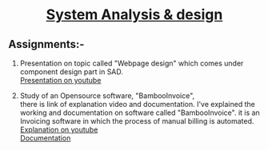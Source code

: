 # <u><center>**System Analysis & design** </center></u>
## Assignments:- 

1. Presentation on topic called "Webpage design" which comes under component design part in SAD. <br>
[Presentation on youtube](https://www.youtube.com/watch?v=PFRtmgS9aLs)

2. Study of an Opensource software, "BambooInvoice",  
there is link of explanation video and documentation. I've explained the working and documentation on software called "BambooInvoice". it is an Invoicing software in which the process of manual billing is automated.  <br>
[Explanation on youtube](https://www.youtube.com/watch?v=tEJcXb0ot7M)  <br>
[Documentation](https://docs.google.com/document/d/1qgoCV11zdrs3E7ftX5X0QmkvmYpu1XC9/edit?rtpof=true&sd=true)

